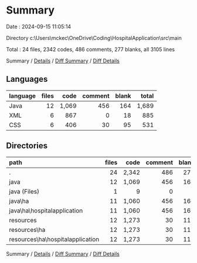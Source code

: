 # Summary

Date : 2024-09-15 11:05:14

Directory c:\\Users\\mckec\\OneDrive\\Coding\\HospitalApplication\\src\\main

Total : 24 files,  2342 codes, 486 comments, 277 blanks, all 3105 lines

Summary / [Details](details.md) / [Diff Summary](diff.md) / [Diff Details](diff-details.md)

## Languages
| language | files | code | comment | blank | total |
| :--- | ---: | ---: | ---: | ---: | ---: |
| Java | 12 | 1,069 | 456 | 164 | 1,689 |
| XML | 6 | 867 | 0 | 18 | 885 |
| CSS | 6 | 406 | 30 | 95 | 531 |

## Directories
| path | files | code | comment | blank | total |
| :--- | ---: | ---: | ---: | ---: | ---: |
| . | 24 | 2,342 | 486 | 277 | 3,105 |
| java | 12 | 1,069 | 456 | 164 | 1,689 |
| java (Files) | 1 | 9 | 0 | 3 | 12 |
| java\\ha | 11 | 1,060 | 456 | 161 | 1,677 |
| java\\ha\\hospitalapplication | 11 | 1,060 | 456 | 161 | 1,677 |
| resources | 12 | 1,273 | 30 | 113 | 1,416 |
| resources\\ha | 12 | 1,273 | 30 | 113 | 1,416 |
| resources\\ha\\hospitalapplication | 12 | 1,273 | 30 | 113 | 1,416 |

Summary / [Details](details.md) / [Diff Summary](diff.md) / [Diff Details](diff-details.md)